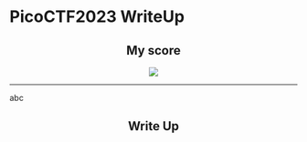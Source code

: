# **PicoCTF2023 WriteUp**

<h2 align=center><b>My score</b></h2>
<p align=center><img src="https://user-images.githubusercontent.com/60804710/230539780-f5520643-3834-4bcc-b277-2cce3efe09c6.png" align=center /></p>

---
abc
<h2 align=center><b>Write Up</b></h2>

